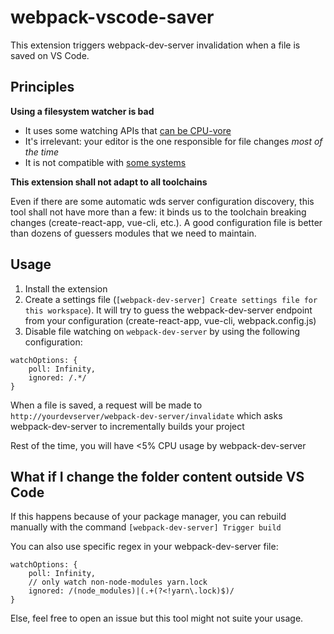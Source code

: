 # webpack-vscode-saver

This extension triggers webpack-dev-server invalidation when a file is saved on VS Code.

## Principles

**Using a filesystem watcher is bad**

- It uses some watching APIs that [can be CPU-vore](https://github.com/paulmillr/chokidar#why)
- It's irrelevant: your editor is the one responsible for file changes _most of the time_
- It is not compatible with [some systems](https://webpack.js.org/configuration/dev-server/#devserverwatchoptions-)

**This extension shall not adapt to all toolchains**

Even if there are some automatic wds server configuration discovery, this tool shall not have more than a few: it binds us to the toolchain breaking changes (create-react-app, vue-cli, etc.). A good configuration file is better than dozens of guessers modules that we need to maintain.

## Usage

1. Install the extension
2. Create a settings file (`[webpack-dev-server] Create settings file for this workspace`). It will try to guess the webpack-dev-server endpoint from your configuration (create-react-app, vue-cli, webpack.config.js)
3. Disable file watching on `webpack-dev-server` by using the following configuration:

```
watchOptions: {
    poll: Infinity,
    ignored: /.*/
}
```

When a file is saved, a request will be made to `http://yourdevserver/webpack-dev-server/invalidate` which asks webpack-dev-server to incrementally builds your project

Rest of the time, you will have <5% CPU usage by webpack-dev-server

## What if I change the folder content outside VS Code

If this happens because of your package manager, you can rebuild manually with the command `[webpack-dev-server] Trigger build`

You can also use specific regex in your webpack-dev-server file:

```
watchOptions: {
    poll: Infinity,
    // only watch non-node-modules yarn.lock
    ignored: /(node_modules)|(.+(?<!yarn\.lock)$)/
}
```

Else, feel free to open an issue but this tool might not suite your usage.
